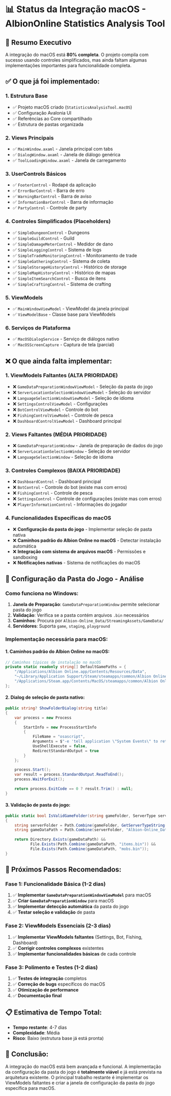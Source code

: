 # 📊 Status da Integração macOS - AlbionOnline Statistics Analysis Tool

## 🎯 **Resumo Executivo**

A integração do macOS está **80% completa**. O projeto compila com sucesso usando controles simplificados, mas ainda faltam algumas implementações importantes para funcionalidade completa.

## ✅ **O que já foi implementado:**

### **1. Estrutura Base**
- ✅ Projeto macOS criado (`StatisticsAnalysisTool.macOS`)
- ✅ Configuração Avalonia UI
- ✅ Referências ao Core compartilhado
- ✅ Estrutura de pastas organizada

### **2. Views Principais**
- ✅ `MainWindow.axaml` - Janela principal com tabs
- ✅ `DialogWindow.axaml` - Janela de diálogo genérica
- ✅ `ToolLoadingWindow.axaml` - Janela de carregamento

### **3. UserControls Básicos**
- ✅ `FooterControl` - Rodapé da aplicação
- ✅ `ErrorBarControl` - Barra de erro
- ✅ `WarningBarControl` - Barra de aviso
- ✅ `InformationBarControl` - Barra de informação
- ✅ `PartyControl` - Controle de party

### **4. Controles Simplificados (Placeholders)**
- ✅ `SimpleDungeonControl` - Dungeons
- ✅ `SimpleGuildControl` - Guild
- ✅ `SimpleDamageMeterControl` - Medidor de dano
- ✅ `SimpleLoggingControl` - Sistema de logs
- ✅ `SimpleTradeMonitoringControl` - Monitoramento de trade
- ✅ `SimpleGatheringControl` - Sistema de coleta
- ✅ `SimpleStorageHistoryControl` - Histórico de storage
- ✅ `SimpleMapHistoryControl` - Histórico de mapas
- ✅ `SimpleItemSearchControl` - Busca de itens
- ✅ `SimpleCraftingControl` - Sistema de crafting

### **5. ViewModels**
- ✅ `MainWindowViewModel` - ViewModel da janela principal
- ✅ `ViewModelBase` - Classe base para ViewModels

### **6. Serviços de Plataforma**
- ✅ `MacOSDialogService` - Serviço de diálogos nativo
- ✅ `MacOSScreenCapture` - Captura de tela (parcial)

## ❌ **O que ainda falta implementar:**

### **1. ViewModels Faltantes (ALTA PRIORIDADE)**
- ❌ `GameDataPreparationWindowViewModel` - Seleção da pasta do jogo
- ❌ `ServerLocationSelectionWindowViewModel` - Seleção do servidor
- ❌ `LanguageSelectionWindowViewModel` - Seleção de idioma
- ❌ `SettingsControlViewModel` - Configurações
- ❌ `BotControlViewModel` - Controle do bot
- ❌ `FishingControlViewModel` - Controle de pesca
- ❌ `DashboardControlViewModel` - Dashboard principal

### **2. Views Faltantes (MÉDIA PRIORIDADE)**
- ❌ `GameDataPreparationWindow` - Janela de preparação de dados do jogo
- ❌ `ServerLocationSelectionWindow` - Seleção de servidor
- ❌ `LanguageSelectionWindow` - Seleção de idioma

### **3. Controles Complexos (BAIXA PRIORIDADE)**
- ❌ `DashboardControl` - Dashboard principal
- ❌ `BotControl` - Controle do bot (existe mas com erros)
- ❌ `FishingControl` - Controle de pesca
- ❌ `SettingsControl` - Controle de configurações (existe mas com erros)
- ❌ `PlayerInformationControl` - Informações do jogador

### **4. Funcionalidades Específicas do macOS**
- ❌ **Configuração da pasta do jogo** - Implementar seleção de pasta nativa
- ❌ **Caminhos padrão do Albion Online no macOS** - Detectar instalação automática
- ❌ **Integração com sistema de arquivos macOS** - Permissões e sandboxing
- ❌ **Notificações nativas** - Sistema de notificações do macOS

## 🔧 **Configuração da Pasta do Jogo - Análise**

### **Como funciona no Windows:**
1. **Janela de Preparação**: `GameDataPreparationWindow` permite selecionar pasta do jogo
2. **Validação**: Verifica se a pasta contém arquivos `.bin` necessários
3. **Caminhos**: Procura por `Albion-Online_Data/StreamingAssets/GameData/`
4. **Servidores**: Suporta `game`, `staging`, `playground`

### **Implementação necessária para macOS:**

#### **1. Caminhos padrão do Albion Online no macOS:**
```csharp
// Caminhos típicos de instalação no macOS
private static readonly string[] DefaultGamePaths = {
    "/Applications/Albion Online.app/Contents/Resources/Data",
    "~/Library/Application Support/Steam/steamapps/common/Albion Online/Albion-Online.app/Contents/Resources/Data",
    "/Applications/Steam.app/Contents/MacOS/steamapps/common/Albion Online/Albion-Online.app/Contents/Resources/Data"
};
```

#### **2. Dialog de seleção de pasta nativo:**
```csharp
public string? ShowFolderDialog(string title)
{
    var process = new Process
    {
        StartInfo = new ProcessStartInfo
        {
            FileName = "osascript",
            Arguments = $"-e 'tell application \"System Events\" to return POSIX path of (choose folder with prompt \"{title}\")'",
            UseShellExecute = false,
            RedirectStandardOutput = true
        }
    };
    
    process.Start();
    var result = process.StandardOutput.ReadToEnd();
    process.WaitForExit();
    
    return process.ExitCode == 0 ? result.Trim() : null;
}
```

#### **3. Validação de pasta do jogo:**
```csharp
public static bool IsValidGameFolder(string gameFolder, ServerType serverType)
{
    string serverFolder = Path.Combine(gameFolder, GetServerTypeString(serverType));
    string gameDataPath = Path.Combine(serverFolder, "Albion-Online_Data", "StreamingAssets", "GameData");
    
    return Directory.Exists(gameDataPath) && 
           File.Exists(Path.Combine(gameDataPath, "items.bin")) &&
           File.Exists(Path.Combine(gameDataPath, "mobs.bin"));
}
```

## 🚀 **Próximos Passos Recomendados:**

### **Fase 1: Funcionalidade Básica (1-2 dias)**
1. ✅ **Implementar `GameDataPreparationWindowViewModel`** para macOS
2. ✅ **Criar `GameDataPreparationWindow`** para macOS
3. ✅ **Implementar detecção automática** da pasta do jogo
4. ✅ **Testar seleção e validação** de pasta

### **Fase 2: ViewModels Essenciais (2-3 dias)**
1. ✅ **Implementar ViewModels faltantes** (Settings, Bot, Fishing, Dashboard)
2. ✅ **Corrigir controles complexos** existentes
3. ✅ **Implementar funcionalidades básicas** de cada controle

### **Fase 3: Polimento e Testes (1-2 dias)**
1. ✅ **Testes de integração** completos
2. ✅ **Correção de bugs** específicos do macOS
3. ✅ **Otimização de performance**
4. ✅ **Documentação final**

## 📋 **Estimativa de Tempo Total:**
- **Tempo restante**: 4-7 dias
- **Complexidade**: Média
- **Risco**: Baixo (estrutura base já está pronta)

## 🎯 **Conclusão:**
A integração do macOS está bem avançada e funcional. A implementação da configuração da pasta do jogo é **totalmente viável** e já está prevista na arquitetura existente. O principal trabalho restante é implementar os ViewModels faltantes e criar a janela de configuração da pasta do jogo específica para macOS.
